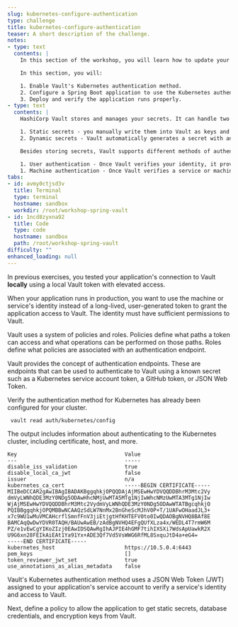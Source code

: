 ```yaml
---
slug: kubernetes-configure-authentication
type: challenge
title: kubernetes-configure-authentication
teaser: A short description of the challenge.
notes:
- type: text
  contents: |
    In this section of the workshop, you will learn how to update your application to run on Kubernetes.

    In this section, you will:

    1. Enable Vault's Kubernetes authentication method.
    2. Configure a Spring Boot application to use the Kubernetes authentication  method.
    3. Deploy and verify the application runs properly.
- type: text
  contents: |
    HashiCorp Vault stores and manages your secrets. It can handle two main types of secrets:

    1. Static secrets - you manually write them into Vault as keys and values and handle their rotation.
    2. Dynamic secrets - Vault automatically generates a secret with an expiration date. When the secret expires, Vault deletes it.

    Besides storing secrets, Vault supports different methods of authentication.

    1. User authentication - Once Vault verifies your identity, it provides a token for future requests.
    1. Machine authentication - Once Vault verifies a service or machine identity, it provides a token for future requests.
tabs:
- id: avmy0ctjsd3v
  title: Terminal
  type: terminal
  hostname: sandbox
  workdir: /root/workshop-spring-vault
- id: 1ncd8zyxna92
  title: Code
  type: code
  hostname: sandbox
  path: /root/workshop-spring-vault
difficulty: ""
enhanced_loading: null
---
```


In previous exercises, you tested your application's connection to Vault **locally**
using a local Vault token with elevated access.

When your application runs in production, you want to use the machine or service's identity
instead of a long-lived, user-generated token to grant the application access to Vault. The identity
must have sufficient permissions to Vault.

Vault uses a system of policies and roles. Policies
define what paths a token can access and what operations can be performed on those
paths. Roles define what policies are associated with an authentication endpoint.

Vault provides the concept of authentication endpoints.  These are endpoints that can be used to authenticate
to Vault using a known secret such as a Kubernetes service account token, a GitHub token, or JSON Web Token.

Verify the authentication method for Kubernetes has already been configured for your
cluster.

```shell
 vault read auth/kubernetes/config
```

The output includes information about authenticating to the Kubernetes cluster, including certificate, host, and more.

```shell,nocopy
Key                                  Value
---                                  -----
disable_iss_validation               true
disable_local_ca_jwt                 false
issuer                               n/a
kubernetes_ca_cert                   -----BEGIN CERTIFICATE-----
MIIBeDCCAR2gAwIBAgIBADAKBggqhkjOPQQDAjAjMSEwHwYDVQQDDBhrM3Mtc2Vy
dmVyLWNhQDE3MzY0NDg5ODAwHhcNMjUwMTA5MTg1NjIwWhcNMzUwMTA3MTg1NjIw
WjAjMSEwHwYDVQQDDBhrM3Mtc2VydmVyLWNhQDE3MzY0NDg5ODAwWTATBgcqhkjO
PQIBBggqhkjOPQMBBwNCAAQzSdLW7NnMx2BnGheScMJhV0P+T/1UAFwOHaadJL3+
x7c9WU1wMuVMCAHcrflSmnfFnV3jiEtjgtHfKHTEFV0to0IwQDAOBgNVHQ8BAf8E
BAMCAqQwDwYDVR0TAQH/BAUwAwEB/zAdBgNVHQ4EFgQUfXLza4x/WEDL4T7rmW6M
PZ/e1vEwCgYIKoZIzj0EAwIDSQAwRgIhAJPIE4hGMF7tihIXSXi7WdsApUawkR2X
U9G6xn28FEIkAiEAt1Ya91Yx+ADE3Qf7Vd5VsWWG6RfML8SxquJtD4a+eG4=
-----END CERTIFICATE-----
kubernetes_host                      https://10.5.0.4:6443
pem_keys                             []
token_reviewer_jwt_set               true
use_annotations_as_alias_metadata    false
```

Vault's Kubernetes authentication method uses a JSON Web Token (JWT) assigned to your application's service
account to verify a service's identity and access to Vault.

Next, define a policy to allow the application to get static secrets, database credentials, and encryption keys
from Vault.